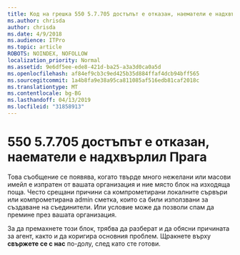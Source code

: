 ```yaml
---
title: Код на грешка 550 5.7.705 достъпът е отказан, наематели е надхвърлил Прага
ms.author: chrisda
author: chrisda
ms.date: 4/9/2018
ms.audience: ITPro
ms.topic: article
ROBOTS: NOINDEX, NOFOLLOW
localization_priority: Normal
ms.assetid: 9e6df5ee-ede8-421d-ba25-a3a3d0ca0a5d
ms.openlocfilehash: af84ef9cb3c9ed425b35d884ffaf4dcb94bff565
ms.sourcegitcommit: 1a4b8fa9e38a95ca811085af516edb81caf2018c
ms.translationtype: MT
ms.contentlocale: bg-BG
ms.lasthandoff: 04/13/2019
ms.locfileid: "31858913"
---
```

# <a name="550-57705-access-denied-tenant-has-exceeded-threshold"></a>550 5.7.705 достъпът е отказан, наематели е надхвърлил Прага

Това съобщение се появява, когато твърде много нежелани или масови имейл е изпратен от вашата организация и ние място блок на изходяща поща.
Често срещани причини са компрометирани локалните сървъри или компрометирана admin сметка, които са били използвани за създаване на съединители. Или условие може да позволи спам да премине през вашата организация.

За да премахнете този блок, трябва да разберат и да обясни причината за агент, както и да коригира основния проблем.
Щракнете върху **свържете се с нас** по-долу, след като сте готови.
